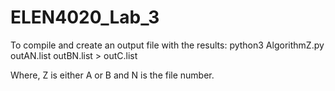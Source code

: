# ELEN4020_Lab_3

To compile and create an output file with the results: python3 AlgorithmZ.py outAN.list outBN.list > outC.list

Where, Z is either A or B and N is the file number.